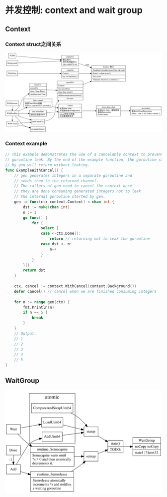 # 并发控制: context and wait group

## Context

### Context struct之间关系

![context-struct](./context-struct.svg)

### Context example

```go
// This example demonstrates the use of a cancelable context to prevent a
// goroutine leak. By the end of the example function, the goroutine started
// by gen will return without leaking.
func ExampleWithCancel() {
	// gen generates integers in a separate goroutine and
	// sends them to the returned channel.
	// The callers of gen need to cancel the context once
	// they are done consuming generated integers not to leak
	// the internal goroutine started by gen.
	gen := func(ctx context.Context) <-chan int {
		dst := make(chan int)
		n := 1
		go func() {
			for {
				select {
				case <-ctx.Done():
					return // returning not to leak the goroutine
				case dst <- n:
					n++
				}
			}
		}()
		return dst
	}

	ctx, cancel := context.WithCancel(context.Background())
	defer cancel() // cancel when we are finished consuming integers

	for n := range gen(ctx) {
		fmt.Println(n)
		if n == 5 {
			break
		}
	}
	// Output:
	// 1
	// 2
	// 3
	// 4
	// 5
}
```

## WaitGroup

![wait-group](./wait-group.svg)
